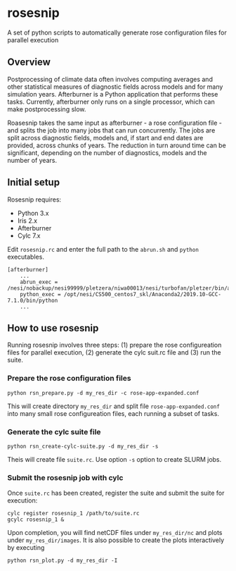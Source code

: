 # rosesnip
A set of python scripts to automatically generate rose configuration files for parallel execution

## Overview

Postprocessing of climate data often involves computing averages and other statistical measures of diagnostic fields across models and for many simulation years. Afterburner is a Python application that performs these tasks. Currently, afterburner only runs on a single processor, which can make postprocessing slow. 

Roasesnip takes the same input as afterburner - a rose configuration file - and splits the job into many jobs that can run concurrently. The jobs are split across diagnostic fields, models and, if start and end dates are provided, across chunks of years. The reduction in turn around time can be significant, depending on the number of diagnostics, models and the number of years.


## Initial setup

Rosesnip requires:
 * Python 3.x
 * Iris 2.x
 * Afterburner
 * Cylc 7.x

Edit `rosesnip.rc` and enter the full path to the `abrun.sh` and `python` executables.

```
[afterburner]
    ...
    abrun_exec = /nesi/nobackup/nesi99999/pletzera/niwa00013/nesi/turbofan/pletzer/bin/abrun.sh
    python_exec = /opt/nesi/CS500_centos7_skl/Anaconda2/2019.10-GCC-7.1.0/bin/python
    ...
```


## How to use rosesnip

Running rosesnip involves three steps: (1) prepare the rose configureation files for parallel execution, (2) generate the cylc suit.rc file and (3) run the suite. 


### Prepare the rose configuration files

```
python rsn_prepare.py -d my_res_dir -c rose-app-expanded.conf
```

This will create directory `my_res_dir` and split file `rose-app-expanded.conf` into many small rose configureation files, each running a subset of tasks. 

### Generate the cylc suite file

```
python rsn_create-cylc-suite.py -d my_res_dir -s
```

Theis will create file `suite.rc`. Use option `-s` option to create SLURM jobs. 

### Submit the rosesnip job with cylc

Once `suite.rc` has been created, register the suite and submit the suite for execution:
```
cylc register rosesnip_1 /path/to/suite.rc
gcylc rosesnip_1 &
```

Upon completion, you will find netCDF files under `my_res_dir/nc` and plots under `my_res_dir/images`. It is also possible to create the plots interactively by executing

```
python rsn_plot.py -d my_res_dir -I
```





